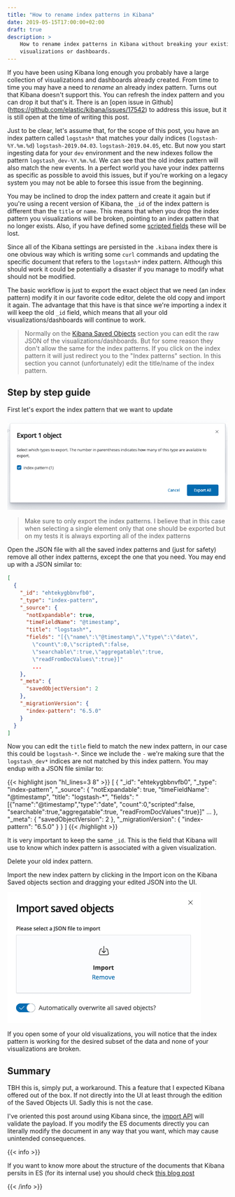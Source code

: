 ```yaml
---
title: "How to rename index patterns in Kibana"
date: 2019-05-15T17:00:00+02:00
draft: true
description: >
    How to rename index patterns in Kibana without breaking your existing
    visualizations or dashboards.
---
```


If you have been using Kibana long enough you probably have a large collection
of visualizations and dashboards already created. From time to time you may have
a need to *rename* an already index pattern. Turns out that Kibana doesn't
support this. You can refresh the index pattern and you can drop it but that's
it. There is an [open issue in Github]
(https://github.com/elastic/kibana/issues/17542) to address this issue, but
it is still open at the time of writing this post.

Just to be clear, let's assume that, for the scope of this post, you have an
index pattern called `logstash*` that matches your daily indices
(`logstash-%Y.%m.%d`) `logstash-2019.04.03`. `logstash-2019.04.05`, etc. But now
you start ingesting data for your `dev` environment and the new indexes follow
the pattern `logstash_dev-%Y.%m.%d`. We can see that the old index pattern will
also match the new events. In a perfect world you have your index patterns as
specific as possible to avoid this issues, but if you're working on a legacy
system you may not be able to forsee this issue from the beginning.

You may be inclined to drop the index pattern and create it again but if you're
using a recent version of Kibana, the `_id` of the index pattern is different
than the `title` or `name`. This means that when you drop the index pattern you
visualizations will be broken, pointing to an index pattern that no longer
exists. Also, if you have defined some [scripted
fields](https://www.elastic.co/guide/en/kibana/current/scripted-fields.html)
these will be lost.

Since all of the Kibana settings are persisted in the `.kibana` index there is
one obvious way which is writing some `curl` commands and updating the specific
document that refers to the `logstash*` index pattern. Although this should work
it could be potentially a disaster if you manage to modify what should not be
modified.

The basic workflow is just to export the exact object that we need (an index
pattern) modify it in our favorite code editor, delete the old copy and import
it again. The advantage that this have is that since we're importing a index it
will keep the old `_id` field, which means that all your old
visualizations/dashboards will continue to work.

> Normally on the [Kibana Saved
> Objects](https://www.elastic.co/guide/en/kibana/current/managing-saved-objects.html)
> section you can edit the raw JSON of the visualizations/dashboards. But for
> some reason they don't allow the same for the index patterns. If you click on
> the index pattern it will just redirect you to the "Index patterns" section.
> In this section you cannot (unfortunately) edit the title/name of the index
> pattern.

## Step by step guide

First let's export the index pattern that we want to update

![Index pattern export](/posts/2019/rename-kibana-index-patterns/export-ui.png)

> Make sure to only export the index patterns. I believe that in this case when
> selecting a single element only that one should be exported but on my tests it
> is always exporting all of the index patterns

Open the JSON file with all the saved index patterns and (just for safety)
remove all other index patterns, except the one that you need. You may end up
with a JSON similar to:

```json
[
  {
    "_id": "ehtekygbbnvfb0",
    "_type": "index-pattern",
    "_source": {
      "notExpandable": true,
      "timeFieldName": "@timestamp",
      "title": "logstash*",
      "fields": "[{\"name\":\"@timestamp\",\"type\":\"date\",
        \"count\":0,\"scripted\":false,
        \"searchable\":true,\"aggregatable\":true,
        \"readFromDocValues\":true}]"
        ...
    },
    "_meta": {
      "savedObjectVersion": 2
    },
    "_migrationVersion": {
      "index-pattern": "6.5.0"
    }
  }
]
```

Now you can edit the `title` field to match the new index pattern, in our
case this could be `logstash-*`. Since we include the `-` we're making sure
that the `logstash_dev*` indices are not matched by this index pattern. You
may endup with a JSON file similar to:

{{< highlight json "hl_lines=3 8" >}}
[
  {
    "_id": "ehtekygbbnvfb0",
    "_type": "index-pattern",
    "_source": {
      "notExpandable": true,
      "timeFieldName": "@timestamp",
      "title": "logstash-*",
      "fields": "[{\"name\":\"@timestamp\",\"type\":\"date\",
        \"count\":0,\"scripted\":false,
        \"searchable\":true,\"aggregatable\":true,
        \"readFromDocValues\":true}]"
        ...
    },
    "_meta": {
      "savedObjectVersion": 2
    },
    "_migrationVersion": {
      "index-pattern": "6.5.0"
    }
  }
]
{{< /highlight >}}

It is very important to keep the same `_id`. This is the field that Kibana will
use to know which index pattern is associated with a given visualization.

Delete your old index pattern.

Import the new index pattern by clicking in the Import icon on the Kibana
Saved objects section and dragging your edited JSON into the UI.

![Saved Objects import UI](/posts/2019/rename-kibana-index-patterns/import-ui.png)

If you open some of your old visualizations, you will notice that the index
pattern is working for the desired subset of the data and none of your
visualizations are broken.

## Summary

TBH this is, simply put, a workaround. This a feature that I expected Kibana
offered out of the box. If not directly into the UI at least through the edition
of the Saved Objects UI. Sadly this is not the case.

I've oriented this post around using Kibana since, the [import
API](https://www.elastic.co/guide/en/kibana/current/dashboard-import-api-import.html)
will validate the payload. If you modify the ES documents directly you can
literally modify the document in any way that you want, which may cause
unintended consequences.

{{< info >}}

If you want to know more about the structure of the documents that Kibana
persits in ES (for its internal use) you should check [this blog post](https://www.elastic.co/blog/kibana-under-the-hood-object-persistence)

{{< /info >}}
